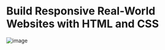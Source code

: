 # Build Responsive Real-World Websites with HTML and CSS
![image](https://user-images.githubusercontent.com/20686802/177011545-2461ee8e-2fd4-4b3d-af1d-79ebdcdf64ef.png)
